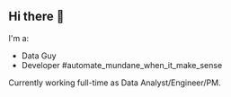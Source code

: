 ## Hi there 👋

I'm a:
- Data Guy
- Developer #automate_mundane_when_it_make_sense

Currently working full-time as Data Analyst/Engineer/PM.

<!--
**UrsusMortiferum/UrsusMortiferum** is a ✨ _special_ ✨ repository because its `README.md` (this file) appears on your GitHub profile.

Here are some ideas to get you started:

- 🔭 I’m currently working on ...
- 🌱 I’m currently learning ...
- 👯 I’m looking to collaborate on ...
- 🤔 I’m looking for help with ...
- 💬 Ask me about ...
- 📫 How to reach me: ...
- 😄 Pronouns: ...
- ⚡ Fun fact: ...
-->
